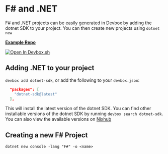 # F# and .NET

F# and .NET projects can be easily generated in Devbox by adding the dotnet SDK to your project. You can then create new projects using `dotnet new`

[**Example Repo**](https://https://github.com/synopkg/devbox/tree/main/examples/development/fsharp)

[![Open In Devbox.sh](https://jetpack.io/img/devbox/open-in-devbox.svg)](https://synopkg.github.io/devbox/open/templates/fsharp)

## Adding .NET to your project

`devbox add dotnet-sdk`, or add the following to your `devbox.json`:

```json
  "packages": [
    "dotnet-sdk@latest"
  ],
```

This will install the latest version of the dotnet SDK. You can find other installable versions of the dotnet SDK by running `devbox search dotnet-sdk`. You can also view the available versions on [Nixhub](https://www.nixhub.io/search?q=dotnet)

## Creating a new F# Project

`dotnet new console -lang "F#" -o <name>`
